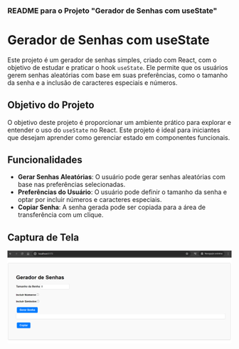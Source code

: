 ### README para o Projeto "Gerador de Senhas com useState"

# Gerador de Senhas com useState

Este projeto é um gerador de senhas simples, criado com React, com o objetivo de estudar e praticar o hook `useState`. Ele permite que os usuários gerem senhas aleatórias com base em suas preferências, como o tamanho da senha e a inclusão de caracteres especiais e números.

## Objetivo do Projeto

O objetivo deste projeto é proporcionar um ambiente prático para explorar e entender o uso do `useState` no React. Este projeto é ideal para iniciantes que desejam aprender como gerenciar estado em componentes funcionais.

## Funcionalidades

- **Gerar Senhas Aleatórias**: O usuário pode gerar senhas aleatórias com base nas preferências selecionadas.
- **Preferências do Usuário**: O usuário pode definir o tamanho da senha e optar por incluir números e caracteres especiais.
- **Copiar Senha**: A senha gerada pode ser copiada para a área de transferência com um clique.

## Captura de Tela

![img.png](img.png)